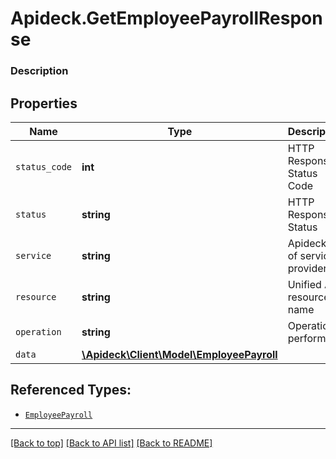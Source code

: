 # Apideck.GetEmployeePayrollResponse

### Description

## Properties
Name | Type | Description | Notes
------------ | ------------- | ------------- | -------------
`status_code` | **int** | HTTP Response Status Code | 
`status` | **string** | HTTP Response Status | 
`service` | **string** | Apideck ID of service provider | 
`resource` | **string** | Unified API resource name | 
`operation` | **string** | Operation performed | 
`data` | [**\Apideck\Client\Model\EmployeePayroll**](EmployeePayroll.md) |  | 





## Referenced Types:





* [`EmployeePayroll`](EmployeePayroll.md)

---

[[Back to top]](#) [[Back to API list]](../../../../README.md#documentation-for-api-endpoints) [[Back to README]](../../../../README.md)


